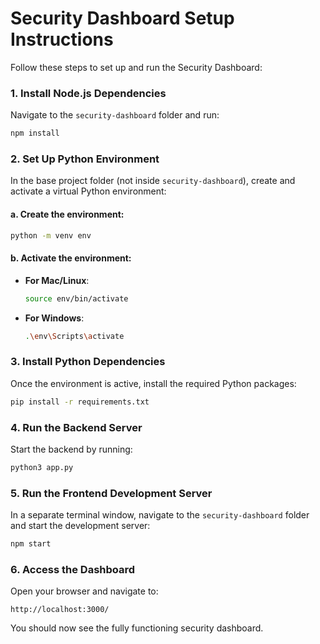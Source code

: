 
# Security Dashboard Setup Instructions

Follow these steps to set up and run the Security Dashboard:

### 1. Install Node.js Dependencies
Navigate to the `security-dashboard` folder and run:

```bash
npm install
```

### 2. Set Up Python Environment
In the base project folder (not inside `security-dashboard`), create and activate a virtual Python environment:

#### a. Create the environment:
```bash
python -m venv env
```

#### b. Activate the environment:
- **For Mac/Linux**:
  ```bash
  source env/bin/activate
  ```
- **For Windows**:
  ```bash
  .\env\Scripts\activate
  ```

### 3. Install Python Dependencies
Once the environment is active, install the required Python packages:

```bash
pip install -r requirements.txt
```

### 4. Run the Backend Server
Start the backend by running:

```bash
python3 app.py
```

### 5. Run the Frontend Development Server
In a separate terminal window, navigate to the `security-dashboard` folder and start the development server:

```bash
npm start
```

### 6. Access the Dashboard
Open your browser and navigate to:

```
http://localhost:3000/
```

You should now see the fully functioning security dashboard.
```
